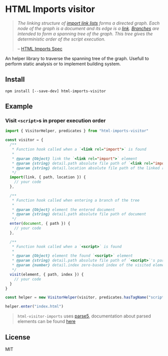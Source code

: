 # HTML Imports visitor

> *The linking structure of [import link lists](https://www.w3.org/TR/html-imports/#dfn-import-link-list) forms a directed graph. Each node of the graph is a document and its edge is a [link](https://www.w3.org/TR/html-imports/#dfn-import-link-link). [Branches](https://www.w3.org/TR/html-imports/#dfn-import-link-list-branch) are intended to form a spanning tree of the graph. This tree gives the deterministic order of the script execution.*
>
> &ndash; [HTML Imports Spec](https://www.w3.org/TR/html-imports/#import-dependent)

An helper library to traverse the spanning tree of the graph. Usefull to perform static analysis or to implement building system.

## Install

```
npm install [--save-dev] html-imports-visitor
```

## Example

### Visit `<script>`s in proper execution order

```js
import { VisitorHelper, predicates } from "html-imports-visitor"

const visitor = {
  /**
   * Function hook called when a `<link rel="import">` is found
   *
   * @param {Object} link the `<link rel="import">` element
   * @param {string} detail.path absolute file path of `<link rel="import">`'s parent element
   * @param {string} detail.location absolute file path of the linked resource
   */
  import(link, { path, location }) {
    // your code
  },

  /**
   * Function hook called when entering a branch of the tree
   *
   * @param {Object} element the entered document
   * @param {string} detail.path absolute file path of document
   */
  enter(document, { path }) {
    // your code
  },

  /**
   * Function hook called when a `<script>` is found
   *
   * @param {Object} element the found `<script>` element
   * @param {string} detail.path absolute file path of `<script>`'s parent element
   * @param {number} detail.index zero-based index of the visited element relative to its parent
   */
  visit(element, { path, index }) {
    // your code
  }
}

const helper = new VisitorHelper(visitor, predicates.hasTagName("script"))

helper.enter("index.html")
```

> `html-visitor-imports` uses [parse5](https://github.com/inikulin/parse5), documentation about parsed elements can be found [here](http://inikulin.github.io/parse5/modules/ast.html)


## License
MIT
